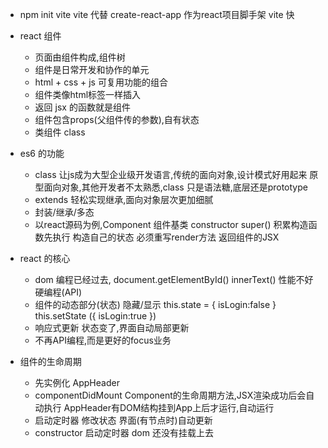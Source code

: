 - npm init vite
    vite 代替 create-react-app 作为react项目脚手架
    vite 快

- react 组件
    - 页面由组件构成,组件树
    - 组件是日常开发和协作的单元
    - html + css + js 可复用功能的组合
    - 组件类像html标签一样插入
    - 返回 jsx 的函数就是组件
    - 组件包含props(父组件传的参数),自有状态
    - 类组件 class

- es6 的功能
    - class 让js成为大型企业级开发语言,传统的面向对象,设计模式好用起来
        原型面向对象,其他开发者不太熟悉,class 只是语法糖,底层还是prototype
    - extends 轻松实现继承,面向对象层次更加细腻
    - 封装/继承/多态
    - 以react源码为例,Component 组件基类
        constructor super() 积累构造函数先执行
        构造自己的状态
        必须重写render方法 返回组件的JSX
- react 的核心
    - dom 编程已经过去, document.getElementById()  innerText()
        性能不好 硬编程(API)
    - 组件的动态部分(状态) 隐藏/显示
        this.state = {
          isLogin:false
        }
        this.setState ({
          isLogin:true
        })
    - 响应式更新
        状态变了,界面自动局部更新
    - 不再API编程,而是更好的focus业务
- 组件的生命周期
    <App />
    - 先实例化 AppHeader
    - componentDidMount Component的生命周期方法,JSX渲染成功后会自动执行
        AppHeader有DOM结构挂到App上后才运行,自动运行
    - 启动定时器 修改状态 界面(有节点时)自动更新
    - constructor 启动定时器 dom 还没有挂载上去